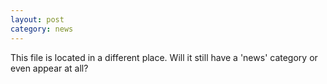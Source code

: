 ```yaml
---
layout: post
category: news
---
```

This file is located in a different place. Will it still have a 'news' category or even appear at all?
